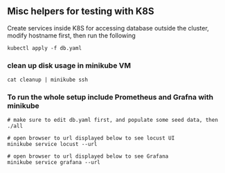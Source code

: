 ## Misc helpers for testing with K8S

Create services inside K8S for accessing database outside the cluster, modify hostname first, then run the following

```
kubectl apply -f db.yaml
```

### clean up disk usage in minikube VM
```
cat cleanup | minikube ssh
```

### To run the whole setup include Prometheus and Grafna with minikube
```
# make sure to edit db.yaml first, and populate some seed data, then
./all

# open browser to url displayed below to see locust UI
minikube service locust --url

# open browser to url displayed below to see Grafana
minikube service grafana --url

``` 

